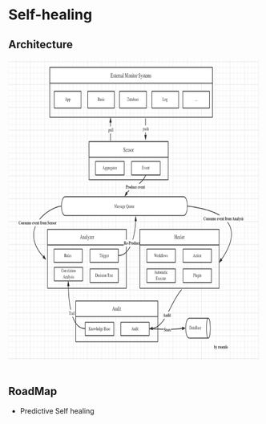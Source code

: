 # Self-healing

## Architecture

<div> <img src="./docs/img/self-healing.png" height="600" width="500" /> </div><br>

## RoadMap

- Predictive Self healing
